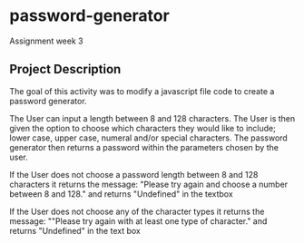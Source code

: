 # password-generator
Assignment week 3

## Project Description
The goal of this activity was to modify a javascript file code to create a password generator.

The User can input a length between 8 and 128 characters.
The User is then given the option to choose which characters they would like to include; lower case, upper case, numeral and/or special characters.
The password generator then returns a password within the parameters chosen by the user.

If the User does not choose a password length between 8 and 128 characters it returns the message: "Please try again and choose a number between 8 and 128." and returns "Undefined" in the textbox

If the User does not choose any of the character types it returns the message: ""Please try again with at least one type of character." and returns "Undefined" in the text box


